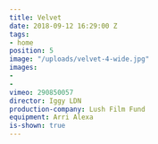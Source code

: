 ```yaml
---
title: Velvet
date: 2018-09-12 16:29:00 Z
tags:
- home
position: 5
image: "/uploads/velvet-4-wide.jpg"
images:
- 
- 
vimeo: 290850057
director: Iggy LDN
production-company: Lush Film Fund
equipment: Arri Alexa
is-shown: true
---
```


